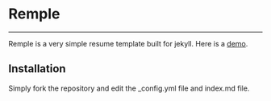 # Remple
---
Remple is a very simple resume template built for jekyll. Here is a [demo](https://tahanima.github.io/remple/).

## Installation
Simply fork the repository and edit the _config.yml file and index.md file.